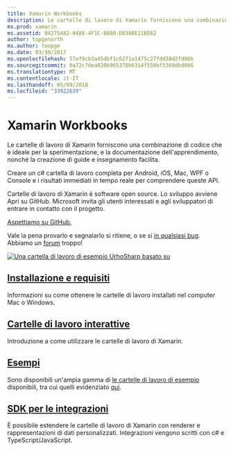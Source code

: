 ```yaml
---
title: Xamarin Workbooks
description: Le cartelle di lavoro di Xamarin forniscono una combinazione di codice che è ideale per la sperimentazione, e la documentazione dell'apprendimento, nonché la creazione di guide e insegnamento facilita.
ms.prod: xamarin
ms.assetid: 04275482-0488-4F1C-8808-D03A8E21BE62
author: topgenorth
ms.author: toopge
ms.date: 03/30/2017
ms.openlocfilehash: 57ef9cb3a45dbf1c6271a1475c27fdd38d2fd96b
ms.sourcegitcommit: 0a72c7dea020b965378b6314f558bf5360dbd066
ms.translationtype: MT
ms.contentlocale: it-IT
ms.lasthandoff: 05/09/2018
ms.locfileid: "33922639"
---
```

# <a name="xamarin-workbooks"></a>Xamarin Workbooks

Le cartelle di lavoro di Xamarin forniscono una combinazione di codice che è ideale per la sperimentazione, e la documentazione dell'apprendimento, nonché la creazione di guide e insegnamento facilita.

Creare un c# cartella di lavoro completa per Android, iOS, Mac, WPF o Console e i risultati immediati in tempo reale per comprendere queste API.

Cartelle di lavoro di Xamarin è software open source. Lo sviluppo avviene Apri su GitHub. Microsoft invita gli utenti interessati e agli sviluppatori di entrare in contatto con il progetto.

<a class="github-button" href="https://github.com/Microsoft/workbooks" data-size="large" aria-label="View Microsoft/workbooks on GitHub">Aspettiamo su GitHub.</a>

Vale la pena provarlo e segnalarlo si ritiene, o se si [in qualsiasi bug](~/tools/workbooks/install.md#reporting-bugs). Abbiamo un [forum](https://forums.xamarin.com/categories/inspector) troppo!

[![](images/interactive-1.0.0-urho-planet-earth-small.png "Una cartella di lavoro di esempio UrhoSharp basato su")](images/interactive-1.0.0-urho-planet-earth.png#lightbox)

## <a name="installation-and-requirementsinstallmd"></a>[Installazione e requisiti](install.md)

Informazioni su come ottenere le cartelle di lavoro installati nel computer Mac o Windows.

## <a name="interactive-workbooksworkbookmd"></a>[Cartelle di lavoro interattive](workbook.md)

Introduzione a come utilizzare le cartelle di lavoro di Xamarin.

## <a name="samplessamplesindexmd"></a>[Esempi](samples/index.md)

Sono disponibili un'ampia gamma di [le cartelle di lavoro di esempio](https://developer.xamarin.com/workbooks/) disponibili, tra cui quelli evidenziato [qui](samples/index.md).

## <a name="integration-sdksdkindexmd"></a>[SDK per le integrazioni](sdk/index.md)

È possibile estendere le cartelle di lavoro di Xamarin con renderer e rappresentazioni di dati personalizzati. Integrazioni vengono scritti con c# e TypeScript/JavaScript.

<script async defer src="https://buttons.github.io/buttons.js"></script>
